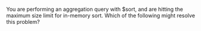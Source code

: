You are performing an aggregation query with $sort, and are hitting the maximum size limit for in-memory sort. Which of the following might resolve this problem?